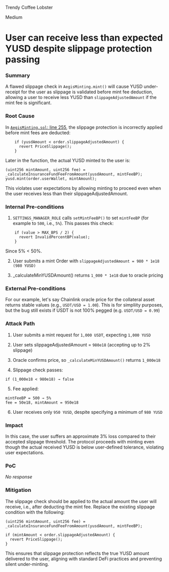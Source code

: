 Trendy Coffee Lobster

Medium

# User can receive less than expected YUSD despite slippage protection passing

### Summary

A flawed slippage check in `AegisMinting.mint()` will cause YUSD under-receipt for the user as slippage is validated before mint fee deduction, allowing a user to receive less YUSD than `slippageAdjustedAmount` if the mint fee is significant.

### Root Cause

In [`AegisMinting.sol`: line 255](https://github.com/Aegis-im/aegis-contracts/blob/eaaf21ec7f3a9bf30a2aadd7118499b7bcf43681/contracts/AegisMinting.sol#L255), the slippage protection is incorrectly applied before mint fees are deducted:

```solidity
    if (yusdAmount < order.slippageAdjustedAmount) {
      revert PriceSlippage();
    }
```

Later in the function, the actual YUSD minted to the user is:

```solidity
(uint256 mintAmount, uint256 fee) = _calculateInsuranceFundFeeFromAmount(yusdAmount, mintFeeBP);
yusd.mint(order.userWallet, mintAmount);
```

This violates user expectations by allowing minting to proceed even when the user receives less than their slippageAdjustedAmount.



### Internal Pre-conditions

1. `SETTINGS_MANAGER_ROLE` calls `setMintFeeBP()` to set `mintFeeBP`  (for example to `500`, i.e., `5%`). This passes this check:
```solidity
    if (value > MAX_BPS / 2) {
      revert InvalidPercentBP(value);
    }
```
Since 5% < 50%. 

2. User submits a mint Order with `slippageAdjustedAmount = 980 * 1e18 (980 YUSD)`

3. _calculateMinYUSDAmount() returns `1_000 * 1e18` due to oracle pricing

### External Pre-conditions

For our example, let's say Chainlink oracle price for the collateral asset returns stable values (e.g., `USDT/USD = 1.00`). This is for simpliity purposes, but the bug still exists if USDT is not 100% pegged (e.g. `USDT/USD = 0.99`)

### Attack Path

1. User submits a mint request for `1,000 USDT`, expecting `1,000 YUSD`
2. User sets slippageAdjustedAmount = `980e18` (accepting up to 2% slippage)

3. Oracle confirms price, so `_calculateMinYUSDAmount()` returns `1_000e18`
4. Slippage check passes:
```solidity
if (1_000e18 < 980e18) → false
```

5. Fee applied:
```solidity
mintFeeBP = 500 → 5%
fee = 50e18, mintAmount = 950e18
```

6. User receives only `950 YUSD`, despite specifying a minimum of `980 YUSD`




### Impact

In this case, the user suffers an approximate 3% loss compared to their accepted slippage threshold.
The protocol proceeds with minting even though the actual received YUSD is below user-defined tolerance, violating user expectations.

### PoC

_No response_

### Mitigation

The slippage check should be applied to the actual amount the user will receive, i.e., after deducting the mint fee. Replace the existing slippage condition with the following:

```solidity
(uint256 mintAmount, uint256 fee) = _calculateInsuranceFundFeeFromAmount(yusdAmount, mintFeeBP);

if (mintAmount < order.slippageAdjustedAmount) {
  revert PriceSlippage();
}
```
This ensures that slippage protection reflects the true YUSD amount delivered to the user, aligning with standard DeFi practices and preventing silent under-minting.
